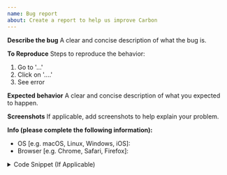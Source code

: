 ```yaml
---
name: Bug report
about: Create a report to help us improve Carbon
---
```


**Describe the bug**
A clear and concise description of what the bug is.

**To Reproduce**
Steps to reproduce the behavior:

1. Go to '...'
2. Click on '....'
3. See error

**Expected behavior**
A clear and concise description of what you expected to happen.

**Screenshots**
If applicable, add screenshots to help explain your problem.

**Info (please complete the following information):**

- OS [e.g. macOS, Linux, Windows, iOS]:
- Browser [e.g. Chrome, Safari, Firefox]:

<details>
  <summary>Code Snippet (If Applicable)</summary>
  <pre>
  <!-- Paste an example Carbon URL which recreates the issue you are facing, if possible -->
  </pre>
</details>
